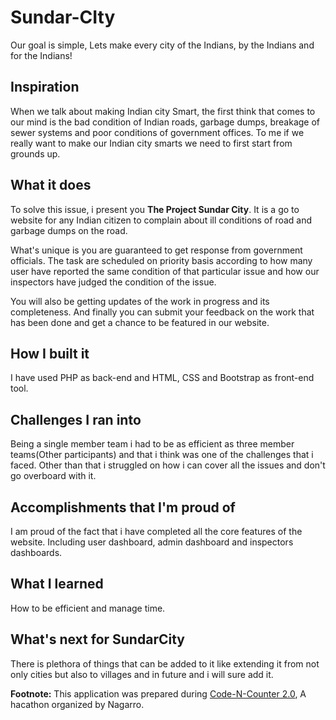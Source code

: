 # Sundar-CIty
Our goal is simple, Lets make every city of the Indians, by the Indians and for the Indians!

## Inspiration
When we talk about making Indian city Smart, the first think that comes to our mind is the bad condition of Indian roads, garbage dumps, breakage of sewer systems and poor conditions of government offices. To me if we really want to make our Indian city smarts we need to first start from grounds up.

## What it does
To solve this issue, i present you <strong>The Project Sundar City</strong>. It is a go to website for any Indian citizen to complain about ill conditions of road and garbage dumps on the road. 

What's unique is you are guaranteed  to get response from government officials.  The task are scheduled on priority basis according to how many user have reported the same condition of that particular issue and how our inspectors have judged the condition of the issue.

You will also be getting updates of the work in progress and its completeness. And finally you can submit your feedback on the work that has been done and get a chance to be featured in our website.

## How I built it
I have used PHP as back-end and HTML, CSS and Bootstrap as front-end tool.

## Challenges I ran into
Being a single member team i had to be as efficient as three member teams(Other participants) and that i think was one of the challenges that i faced. Other than that i struggled on how i can cover all the issues and don't go overboard with it.

## Accomplishments that I'm proud of
I am proud of the fact that i have completed all the core features of the website. Including user dashboard, admin dashboard and inspectors dashboards.

## What I learned
How to be efficient and manage time.

## What's next for SundarCity
There is plethora of things that can be added to it like extending it from not only cities but also to villages and in future and i will sure add it.


<strong> Footnote:</strong> This application was prepared during [Code-N-Counter 2.0](https://code-n-counter-2.devpost.com/), A hacathon organized by Nagarro.
